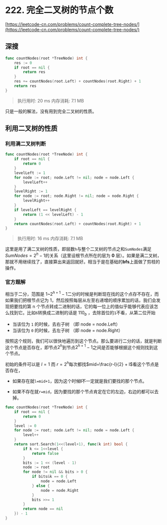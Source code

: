 # 222. 完全二叉树的节点个数
[https://leetcode-cn.com/problems/count-complete-tree-nodes/](https://leetcode-cn.com/problems/count-complete-tree-nodes/) 
## 深搜
```go
func countNodes(root *TreeNode) int {
	res := 0
	if root == nil {
		return res
	}
	res += countNodes(root.Left) + countNodes(root.Right) + 1
	return res
}
```
>执行用时: 20 ms
内存消耗: 7.1 MB

只是一般的解法，没有用到完全二叉树的性质。


## 利用二叉树的性质
### 利用满二叉树判断
```go
func countNodes(root *TreeNode) int {
	if root == nil {
		return 0
	}
	levelLeft := 1
	for node := root; node.Left != nil; node = node.Left {
		levelLeft++
	}
	levelRight := 1
	for node := root; node.Right != nil; node = node.Right {
		levelRight++
	}
	if levelLeft == levelRight {
		return (1 << levelLeft) - 1
	}
	return countNodes(root.Left) + countNodes(root.Right) + 1
}
```
>执行用时: 16 ms
内存消耗: 7.1 MB

这里是用了满二叉树的性质，即层数`h`与整个二叉树的节点之和`SumNodes`满足$SumNodes=2^h-1$的关系（这里设根节点所在的层为 **0** 层）。如果是满二叉树，那就不用继续找了，直接算出来返回就好。相当于是在基础的**bfs**上面做了剪枝的操作。

### 官方题解

相当于二分，范围是 $1$~$2^{h+1}-1$二分的时候是判断现在找的这个点存不存在，而如果我们把根节点记为 1，然后按照每层从左至右递增的顺序累加的话，我们会发现把要找的第 n 个节点转成二进制的话，它的每一位上的值似乎能够代表应该怎么找到它。比如`6`转换成二进制的话是 $110_{b}$ ，去除首位的`1`不看，从第二位开始

- 当该位为 `1` 的时候，去右子树 （即 node = node.Left）
- 当该位为 `0` 的时候，去左子树 （即 node = node.Right）

按照这个规则，我们可以很快地遍历到这个节点。那么要进行二分的话，就是判断这个节点是否存在，即节点$2^h$到节点$2^{h+1}-1$之间是否能够根据这个规则找到这个节点。

初始的条件可以是 $l=1$ 而 $r=2^h$每次都找$mid=\frac{r-l}{2} + l$看这个节点是否存在，

- 如果存在就`l=mid+1`，因为这个时候**l**不一定就是我们要找的那个节点。

- 如果不存在就`r=mid`，因为要找的那个节点肯定在它的左边，右边的都可以去掉。

```go
func countNodes(root *TreeNode) int {
	if root == nil {
		return 0
	}
	level := 0
	for node := root; node.Left != nil; node = node.Left {
		level++
	}
	return sort.Search(1<<(level+1), func(k int) bool {
		if k <= 1<<level {
			return false
		}
		bits := 1 << (level - 1)
		node := root
		for node != nil && bits > 0 {
			if bits&k == 0 {
				node = node.Left
			} else {
				node = node.Right
			}
			bits >>= 1
		}
		return node == nil
	}) - 1
}
```